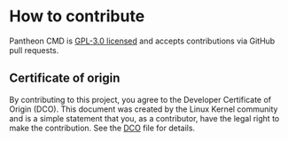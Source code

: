 # How to contribute

Pantheon CMD is [GPL-3.0 licensed](LICENSE) and accepts contributions via
GitHub pull requests.

## Certificate of origin

By contributing to this project, you agree to the Developer Certificate of
Origin (DCO). This document was created by the Linux Kernel community and is a
simple statement that you, as a contributor, have the legal right to make the
contribution. See the [DCO](DCO) file for details.
